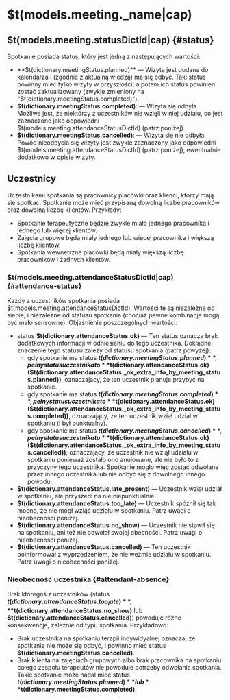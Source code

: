 # $t(models.meeting._name|cap)

## $t(models.meeting.statusDictId|cap) {#status}

Spotkanie posiada status, który jest jedną z następujących wartości:

- **$t(dictionary.meetingStatus.planned)** — Wizyta jest dodana do kalendarza i (zgodnie z aktualną wiedzą) ma się odbyć.
  Taki status powinny mieć tylko wizyty w przyszłości, a potem ich status powinien zostać zaktualizowany
  (zwykle zmieniony na "$t(dictionary.meetingStatus.completed)").
- **$t(dictionary.meetingStatus.completed)**: — Wizyta się odbyła. Możliwe jest, że niektórzy z uczestników nie wzięli
  w niej udziału, co jest zaznaczone jako odpowiedni $t(models.meeting.attendanceStatusDictId) (patrz poniżej).
- **$t(dictionary.meetingStatus.cancelled)**: — Wizyta się nie odbyła. Powód nieodbycia się wizyty jest zwykle zaznaczony
  jako odpowiedni $t(models.meeting.attendanceStatusDictId) (patrz poniżej), ewentualnie dodatkowo w opisie wizyty.

## Uczestnicy

Uczestnikami spotkania są pracownicy placówki oraz klienci, którzy mają się spotkać. Spotkanie może mieć przypisaną
dowolną liczbę pracowników oraz dowolną liczbę klientów. Przykłady:

- Spotkanie terapeutyczne będzie zwykle miało jednego pracownika i jednego lub więcej klientów.
- Zajęcia grupowe będą miały jednego lub więcej pracownika i większą liczbę klientów.
- Spotkania wewnętrzne placówki będą miały większą liczbę pracowników i żadnych klientów.

### $t(models.meeting.attendanceStatusDictId|cap) {#attendance-status}

Każdy z uczestników spotkania posiada $t(models.meeting.attendanceStatusDictId). Wartości te są niezależne od siebie,
i niezależne od statusu spotkania (chociaż pewne kombinacje mogą być mało sensowne). Objaśnienie poszczególnych wartości:

- status **$t(dictionary.attendanceStatus.ok)** — Ten status oznacza brak dodatkowych informacji w odniesieniu do tego uczestnika.
  Dokładne znaczenie tego statusu zależy od statusu spotkania (patrz powyżej):
  - gdy spotkanie ma status **$t(dictionary.meetingStatus.planned)**,
  pełny status uczestnika to **$t(dictionary.attendanceStatus.ok) ($t(dictionary.attendanceStatus._ok_extra_info_by_meeting_status.planned))**,
  oznaczający, że ten uczestnik planuje przybyć na spotkanie.
  - gdy spotkanie ma status **$t(dictionary.meetingStatus.completed)**,
  pełny status uczestnika to **$t(dictionary.attendanceStatus.ok) ($t(dictionary.attendanceStatus._ok_extra_info_by_meeting_status.completed))**,
  oznaczający, że ten uczestnik wziął udział w spotkaniu (i był punktualny).
  - gdy spotkanie ma status **$t(dictionary.meetingStatus.cancelled)**,
  pełny status uczestnika to **$t(dictionary.attendanceStatus.ok) ($t(dictionary.attendanceStatus._ok_extra_info_by_meeting_status.cancelled))**,
  oznaczający, że uczestnik nie wziął udziału w spotkaniu ponieważ zostało ono anulowane, ale nie było to z przyczyny tego uczestnika.
  Spotkanie mogło więc zostać odwołane przez innego uczestnika lub nie odbyć się z dowolnego innego powodu.
- **$t(dictionary.attendanceStatus.late_present)** — Uczestnik wziął udział w spotkaniu, ale przyszedł na nie niepunktualnie.
- **$t(dictionary.attendanceStatus.too_late)** — Uczestnik spóźnił się tak mocno, że nie mógł wziąć udziału w spotkaniu.
  Patrz uwagi o nieobecności poniżej.
- **$t(dictionary.attendanceStatus.no_show)** — Uczestnik nie stawił się na spotkaniu, ani też nie odwołał swojej obecności.
  Patrz uwagi o nieobecności poniżej.
- **$t(dictionary.attendanceStatus.cancelled)** — Ten uczestnik poinformował z wyprzedzeniem, że nie weźmie udziału w spotkaniu.
  Patrz uwagi o nieobecności poniżej.

### Nieobecność uczestnika {#attendant-absence}

Brak któregoś z uczestników (status **$t(dictionary.attendanceStatus.too_late)**, **$t(dictionary.attendanceStatus.no_show)** lub
**$t(dictionary.attendanceStatus.cancelled)**) powoduje różne konsekwencje, zależnie od typu spotkania. Przykładowo:

- Brak uczestnika na spotkaniu terapii indywidyalnej oznacza, że spotkanie nie może się odbyć, i powinno mieć status **$t(dictionary.meetingStatus.cancelled)**.
- Brak klienta na zajęciach grupowych albo brak pracownika na spotkaniu całego zespołu terapeutów nie powoduje potrzeby odwołania spotkania.
  Takie spotkanie może nadal mieć status **$t(dictionary.meetingStatus.planned)** lub **$t(dictionary.meetingStatus.completed)**.
